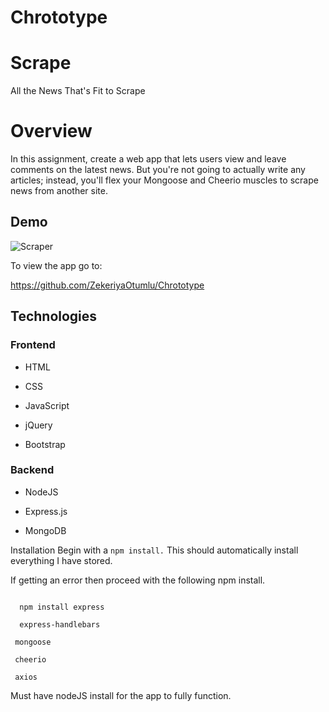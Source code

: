 # Chrototype

# Scrape
All the News That's Fit to Scrape

# Overview

In this assignment, create a web app that lets users view and leave comments on the latest news. But you're not going to actually write any articles; instead, you'll flex your Mongoose and Cheerio muscles to scrape news from another site.

## Demo

![Scraper](homework\Scrape\Chrototype\images\Scraper.PNG)

To view the app go to:

https://github.com/ZekeriyaOtumlu/Chrototype

## Technologies

### Frontend
* HTML

* CSS

* JavaScript

* jQuery

* Bootstrap

### Backend
* NodeJS

* Express.js

* MongoDB


Installation
Begin with a ```npm install.``` This should automatically install everything I have stored.

If getting an error then proceed with the following npm install.
```
 
  npm install express

  express-handlebars

 mongoose

 cheerio

 axios
```
Must have nodeJS install for the app to fully function.
